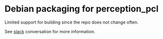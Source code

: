 # Debian packaging for perception_pcl

Limited support for building since the repo does not change often.

See [slack](https://automodality.slack.com/archives/C011WK68QCR/p1600972629000100) conversation for more information.